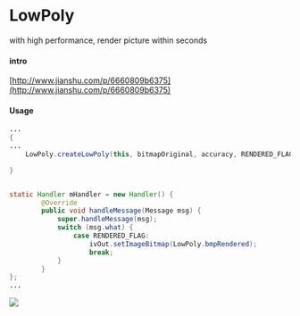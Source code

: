 # LowPoly

with high performance, render picture within seconds

#### intro
[http://www.jianshu.com/p/6660809b6375](http://www.jianshu.com/p/6660809b6375)

#### Usage
```java
...
{
...
    LowPoly.createLowPoly(this, bitmapOriginal, accuracy, RENDERED_FLAG);

}


static Handler mHandler = new Handler() {
        @Override
        public void handleMessage(Message msg) {
            super.handleMessage(msg);
            switch (msg.what) {
                case RENDERED_FLAG:
                    ivOut.setImageBitmap(LowPoly.bmpRendered);
                    break;
            }
        }
};
...
```

![](app/demo_show.gif)
